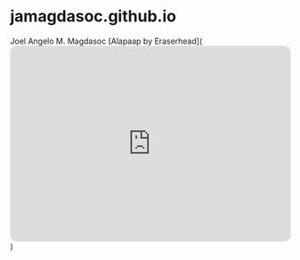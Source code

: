 # jamagdasoc.github.io
Joel Angelo M. Magdasoc
[Alapaap by Eraserhead](<iframe style="border-radius:12px" src="https://open.spotify.com/embed/track/0GGfPhGuWC2JGc7hlvjLXa?utm_source=generator" width="100%" height="352" frameBorder="0" allowfullscreen="" allow="autoplay; clipboard-write; encrypted-media; fullscreen; picture-in-picture" loading="lazy"></iframe>)

